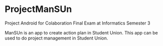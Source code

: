 # ProjectManSUn
Project Android for Colaboration Final Exam at Informatics Semester 3

ManSUn is an app to create action plan in Student Union. This app can be used to do project management in Student Union.

